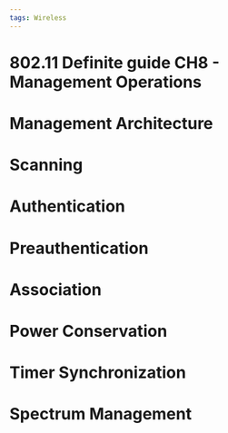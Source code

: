 ```yaml
---
tags: Wireless
---
```


# 802.11 Definite guide CH8 - Management Operations

# Management Architecture

# Scanning

# Authentication

# Preauthentication

# Association

# Power Conservation

# Timer Synchronization

# Spectrum Management